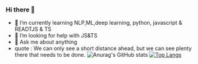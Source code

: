 ### Hi there 👋

- 🌱 I’m currently learning NLP,ML,deep learning, python, javascript & READTJS & TS
- 🤔 I’m looking for help with JS&TS
- 💬 Ask me about anything
- quote : We can only see a short distance ahead, but we can see plenty there that needs to be done.
  ![Anurag's GitHub stats](https://github-readme-stats.vercel.app/api?username=shel104&show_icons=true&theme=radical)
  [![Top Langs](https://github-readme-stats.vercel.app/api/top-langs/?username=shel104&layout=compact)](https://github.com/anuraghazra/github-readme-stats)
